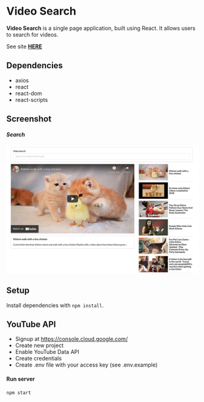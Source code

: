 # Video Search

**Video Search** is a single page application, built using React. It allows users to search for videos.

See site **[HERE](https://compassionate-chandrasekhar-7e9db9.netlify.app/)** 

## Dependencies

- axios
- react
- react-dom
- react-scripts

## Screenshot

##### Search
!["Search](https://github.com/Irena-Pod/Video_Search/blob/main/public/Search.png?raw=true)


## Setup

Install dependencies with `npm install`.

## YouTube API 

- Signup at https://console.cloud.google.com/
- Create new project
- Enable YouTube Data API
- Create credentials
- Create .env file with your access key (see .env.example)

#### Run server

```sh
npm start
```
